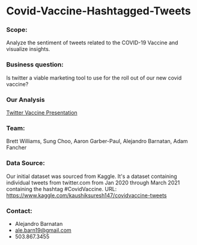 # Covid-Vaccine-Hashtagged-Tweets

### Scope:
Analyze the sentiment of tweets related to the COVID-19 Vaccine and visualize insights.

### Business question: 
Is twitter a viable marketing tool to use for the roll out of our new covid vaccine? 

### Our Analysis
[Twitter Vaccine Presentation](https://github.com/brettmw92/Covid-Vaccine-Hashtagged-Tweets/files/6430984/Twitter.Vaccine.Slide.Deck.pdf)

### Team: 
Brett Williams, Sung Choo, Aaron Garber-Paul, Alejandro Barnatan, Adam Fancher 

### Data Source:
Our initial dataset was sourced from Kaggle. It's a dataset containing individual tweets from twitter.com from Jan 2020 through March 2021 containing the hashtag #CovidVaccine. 
URL: https://www.kaggle.com/kaushiksuresh147/covidvaccine-tweets

### Contact: 
- Alejandro Barnatan
- ale.barn19@gmail.com
- 503.867.3455
